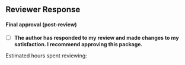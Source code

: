 ## Reviewer Response


#### Final approval (post-review)

- [ ] **The author has responded to my review and made changes to my satisfaction. I recommend approving this package.**

<!--Please update the estimate below.-->

Estimated hours spent reviewing:
